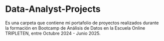 # Data-Analyst-Projects
Es una carpeta que contiene mi portafolio de proyectos realizados durante la formación en Bootcamp de Análisis de Datos en la Escuela Online TRIPLETEN, entre Octubre 2024 - Junio 2025. 
